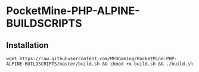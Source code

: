 # PocketMine-PHP-ALPINE-BUILDSCRIPTS

## Installation
```
wget https://raw.githubusercontent.com/MFDGaming/PocketMine-PHP-ALPINE-BUILDSCRIPTS/master/build.sh && chmod +x build.sh && ./build.sh
```
